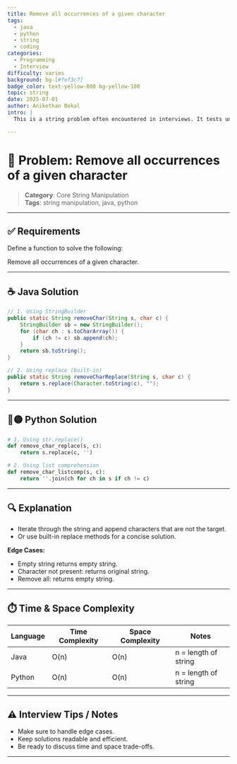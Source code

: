 ```yaml
---
title: Remove all occurrences of a given character
tags:
  - java
  - python
  - string
  - coding
categories:
  - Programming
  - Interview
difficulty: varies
background: bg-[#fef3c7]
badge_color: text-yellow-800 bg-yellow-100
topic: string
date: 2025-07-01
author: Anikethan Bekal
intro: |
  This is a string problem often encountered in interviews. It tests understanding of fundamental concepts such as iteration, pattern matching, or algorithmic design depending on the problem.

---
```


# 🧠 Problem: Remove all occurrences of a given character

> **Category**: Core String Manipulation  
> **Tags**: string manipulation, java, python

---

## ✅ Requirements

Define a function to solve the following:

Remove all occurrences of a given character.

---

## ☕ Java Solution

```java
// 1. Using StringBuilder
public static String removeChar(String s, char c) {
    StringBuilder sb = new StringBuilder();
    for (char ch : s.toCharArray()) {
        if (ch != c) sb.append(ch);
    }
    return sb.toString();
}

// 2. Using replace (built-in)
public static String removeCharReplace(String s, char c) {
    return s.replace(Character.toString(c), "");
}
```

---

## 🔵🟡 Python Solution

```python
# 1. Using str.replace()
def remove_char_replace(s, c):
    return s.replace(c, '')

# 2. Using list comprehension
def remove_char_listcomp(s, c):
    return ''.join(ch for ch in s if ch != c)
```

---

## 🔍 Explanation

- Iterate through the string and append characters that are not the target.
- Or use built-in replace methods for a concise solution.

**Edge Cases:**
- Empty string returns empty string.
- Character not present: returns original string.
- Remove all: returns empty string.

---

## ⏱️ Time & Space Complexity

| Language | Time Complexity | Space Complexity | Notes |
|----------|-----------------|------------------|-------|
| Java     | O(n)            | O(n)             | n = length of string |
| Python   | O(n)            | O(n)             | n = length of string |

---

## ⚠️ Interview Tips / Notes

- Make sure to handle edge cases.
- Keep solutions readable and efficient.
- Be ready to discuss time and space trade-offs.

---

